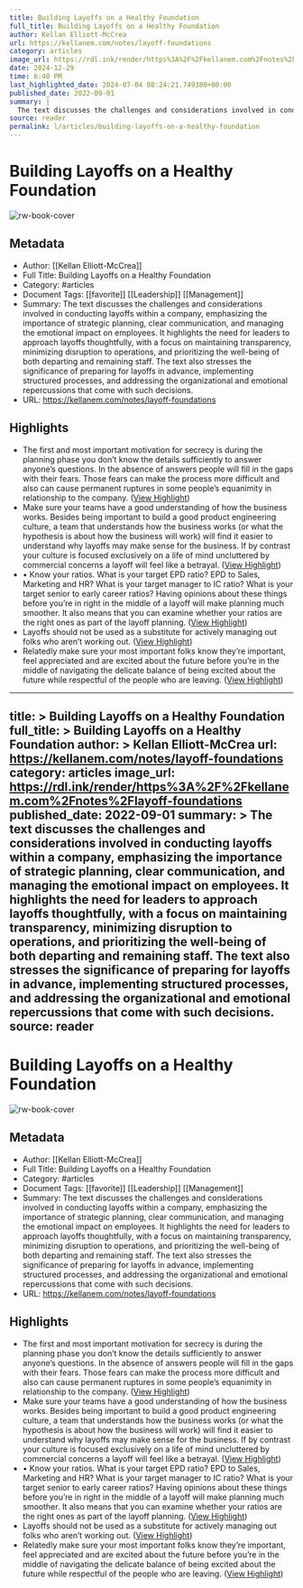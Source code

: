 ```yaml
---
title: Building Layoffs on a Healthy Foundation
full_title: Building Layoffs on a Healthy Foundation
author: Kellan Elliott-McCrea
url: https://kellanem.com/notes/layoff-foundations
category: articles
image_url: https://rdl.ink/render/https%3A%2F%2Fkellanem.com%2Fnotes%2Flayoff-foundations
date: 2024-12-29
time: 6:40 PM
last_highlighted_date: 2024-07-04 08:24:21.749380+00:00
published_date: 2022-09-01
summary: |
  The text discusses the challenges and considerations involved in conducting layoffs within a company, emphasizing the importance of strategic planning, clear communication, and managing the emotional impact on employees. It highlights the need for leaders to approach layoffs thoughtfully, with a focus on maintaining transparency, minimizing disruption to operations, and prioritizing the well-being of both departing and remaining staff. The text also stresses the significance of preparing for layoffs in advance, implementing structured processes, and addressing the organizational and emotional repercussions that come with such decisions.
source: reader
permalink: l/articles/building-layoffs-on-a-healthy-foundation
---
```

# Building Layoffs on a Healthy Foundation

![rw-book-cover](https://rdl.ink/render/https%3A%2F%2Fkellanem.com%2Fnotes%2Flayoff-foundations)

## Metadata
- Author: [[Kellan Elliott-McCrea]]
- Full Title: Building Layoffs on a Healthy Foundation
- Category: #articles
- Document Tags: [[favorite]] [[Leadership]] [[Management]] 
- Summary: The text discusses the challenges and considerations involved in conducting layoffs within a company, emphasizing the importance of strategic planning, clear communication, and managing the emotional impact on employees. It highlights the need for leaders to approach layoffs thoughtfully, with a focus on maintaining transparency, minimizing disruption to operations, and prioritizing the well-being of both departing and remaining staff. The text also stresses the significance of preparing for layoffs in advance, implementing structured processes, and addressing the organizational and emotional repercussions that come with such decisions.
- URL: https://kellanem.com/notes/layoff-foundations

## Highlights
- The first and most important motivation for secrecy is during the planning phase you don’t know the details sufficiently to answer anyone’s questions. In the absence of answers people will fill in the gaps with their fears. Those fears can make the process more difficult and also can cause permanent ruptures in some people’s equanimity in relationship to the company. ([View Highlight](https://read.readwise.io/read/01j1yd9m63czy2cxnxf7yaqr3r))
- Make sure your teams have a good understanding of how the business works. Besides being important to build a good product engineering culture, a team that understands how the business works (or what the hypothesis is about how the business will work) will find it easier to understand why layoffs may make sense for the business. If by contrast your culture is focused exclusively on a life of mind uncluttered by commercial concerns a layoff will feel like a betrayal. ([View Highlight](https://read.readwise.io/read/01j1ydbtqa6pnb5s99zsztchab))
- • Know your ratios. What is your target EPD ratio? EPD to Sales, Marketing and HR? What is your target manager to IC ratio? What is your target senior to early career ratios? Having opinions about these things before you’re in right in the middle of a layoff will make planning much smoother. It also means that you can examine whether your ratios are the right ones as part of the layoff planning. ([View Highlight](https://read.readwise.io/read/01j1ydchb9dbns541nchet5vv7))
- Layoffs should not be used as a substitute for actively managing out folks who aren’t working out. ([View Highlight](https://read.readwise.io/read/01j1ydfba83my3z2b8dzqzkmbx))
- Relatedly make sure your most important folks know they’re important, feel appreciated and are excited about the future before you’re in the middle of navigating the delicate balance of being excited about the future while respectful of the people who are leaving. ([View Highlight](https://read.readwise.io/read/01j1ydgc3qpbr3kpgwnddaq441))


---
title: >
  Building Layoffs on a Healthy Foundation
full_title: >
  Building Layoffs on a Healthy Foundation
author: >
  Kellan Elliott-McCrea
url: https://kellanem.com/notes/layoff-foundations
category: articles
image_url: https://rdl.ink/render/https%3A%2F%2Fkellanem.com%2Fnotes%2Flayoff-foundations
published_date: 2022-09-01
summary: >
  The text discusses the challenges and considerations involved in conducting layoffs within a company, emphasizing the importance of strategic planning, clear communication, and managing the emotional impact on employees. It highlights the need for leaders to approach layoffs thoughtfully, with a focus on maintaining transparency, minimizing disruption to operations, and prioritizing the well-being of both departing and remaining staff. The text also stresses the significance of preparing for layoffs in advance, implementing structured processes, and addressing the organizational and emotional repercussions that come with such decisions.
source: reader
---
# Building Layoffs on a Healthy Foundation

![rw-book-cover](https://rdl.ink/render/https%3A%2F%2Fkellanem.com%2Fnotes%2Flayoff-foundations)

## Metadata
- Author: [[Kellan Elliott-McCrea]]
- Full Title: Building Layoffs on a Healthy Foundation
- Category: #articles
- Document Tags: [[favorite]] [[Leadership]] [[Management]] 
- Summary: The text discusses the challenges and considerations involved in conducting layoffs within a company, emphasizing the importance of strategic planning, clear communication, and managing the emotional impact on employees. It highlights the need for leaders to approach layoffs thoughtfully, with a focus on maintaining transparency, minimizing disruption to operations, and prioritizing the well-being of both departing and remaining staff. The text also stresses the significance of preparing for layoffs in advance, implementing structured processes, and addressing the organizational and emotional repercussions that come with such decisions.
- URL: https://kellanem.com/notes/layoff-foundations

## Highlights
- The first and most important motivation for secrecy is during the planning phase you don’t know the details sufficiently to answer anyone’s questions. In the absence of answers people will fill in the gaps with their fears. Those fears can make the process more difficult and also can cause permanent ruptures in some people’s equanimity in relationship to the company. ([View Highlight](https://read.readwise.io/read/01j1yd9m63czy2cxnxf7yaqr3r))
- Make sure your teams have a good understanding of how the business works. Besides being important to build a good product engineering culture, a team that understands how the business works (or what the hypothesis is about how the business will work) will find it easier to understand why layoffs may make sense for the business. If by contrast your culture is focused exclusively on a life of mind uncluttered by commercial concerns a layoff will feel like a betrayal. ([View Highlight](https://read.readwise.io/read/01j1ydbtqa6pnb5s99zsztchab))
- • Know your ratios. What is your target EPD ratio? EPD to Sales, Marketing and HR? What is your target manager to IC ratio? What is your target senior to early career ratios? Having opinions about these things before you’re in right in the middle of a layoff will make planning much smoother. It also means that you can examine whether your ratios are the right ones as part of the layoff planning. ([View Highlight](https://read.readwise.io/read/01j1ydchb9dbns541nchet5vv7))
- Layoffs should not be used as a substitute for actively managing out folks who aren’t working out. ([View Highlight](https://read.readwise.io/read/01j1ydfba83my3z2b8dzqzkmbx))
- Relatedly make sure your most important folks know they’re important, feel appreciated and are excited about the future before you’re in the middle of navigating the delicate balance of being excited about the future while respectful of the people who are leaving. ([View Highlight](https://read.readwise.io/read/01j1ydgc3qpbr3kpgwnddaq441))


